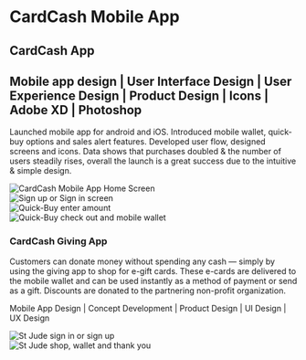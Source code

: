 # CardCash Mobile App

CardCash App
---

Mobile app design | User Interface Design | User Experience Design | Product Design | Icons | Adobe XD | Photoshop
---

Launched mobile app for android and iOS. Introduced mobile wallet, quick-buy options and sales alert features. Developed user flow, designed screens and icons. Data shows that purchases doubled & the number of users steadily rises, overall the launch is a great success due to the intuitive & simple design.

<div class="container mt-3 mb-5">
  <div class="row">
    <div class="col-sm p-0">
      <img data-src="https://cdn.annettevonbrandis.com/projectfiles/5d6b36b95855014bb7fbc6b9/1e09dc10-cccf-11e9-a851-8b82e5ac7a64/original" src="https://cdn.annettevonbrandis.com/projectfiles/5d6b36b95855014bb7fbc6b9/1e09dc10-cccf-11e9-a851-8b82e5ac7a64/blur" class="lazy img-fluid" alt="CardCash Mobile App Home Screen" data-width="1286" data-height="1158">
    </div>
    <div class="col-sm p-0">
      <img data-src="https://cdn.annettevonbrandis.com/projectfiles/5d6b36b95855014bb7fbc6b9/644ceb90-cccf-11e9-a851-8b82e5ac7a64/original" src="https://cdn.annettevonbrandis.com/projectfiles/5d6b36b95855014bb7fbc6b9/644ceb90-cccf-11e9-a851-8b82e5ac7a64/blur" class="lazy img-fluid center-vertical" alt="Sign up or Sign in screen" data-width="1236" data-height="695">
    </div>
  </div>
</div>

<div class="container mt-5 mb-5 pt-3 pb-3 lightblue-background">
  <div class="row">
    <div class="col-sm pl-0 pr-0">
      <img data-src="https://cdn.annettevonbrandis.com/projectfiles/5d6b36b95855014bb7fbc6b9/8710ea00-cccf-11e9-a851-8b82e5ac7a64/original" src="https://cdn.annettevonbrandis.com/projectfiles/5d6b36b95855014bb7fbc6b9/8710ea00-cccf-11e9-a851-8b82e5ac7a64/blur" class="lazy img-fluid" alt="Quick-Buy enter amount" data-width="1218" data-height="683">
    </div>
    <div class="col-sm pl-0 pr-0">
      <img data-src="https://cdn.annettevonbrandis.com/projectfiles/5d6b36b95855014bb7fbc6b9/9c5b8190-cccf-11e9-a851-8b82e5ac7a64/original" src="https://cdn.annettevonbrandis.com/projectfiles/5d6b36b95855014bb7fbc6b9/9c5b8190-cccf-11e9-a851-8b82e5ac7a64/blur" class="lazy img-fluid" alt="Quick-Buy check out and mobile wallet" data-width="1217" data-height="684">
    </div>
  </div>
</div>

### CardCash Giving App

Customers can donate money without spending any cash &mdash; simply by using the giving app to shop for e-gift cards. These e-cards are delivered to the mobile wallet and can be used instantly as a method of payment or send as a gift. Discounts are donated to the partnering non-profit organization.

<p class="orange-text">Mobile App Design | Concept Development | Product Design | UI Design | UX Design</p>

<div class="container mt-3 mb-2">
  <div class="row">
    <div class="col-sm">
      <img data-src="https://cdn.annettevonbrandis.com/projectfiles/5d6b36b95855014bb7fbc6b9/b2389520-cccf-11e9-a851-8b82e5ac7a64/original" src="https://cdn.annettevonbrandis.com/projectfiles/5d6b36b95855014bb7fbc6b9/b2389520-cccf-11e9-a851-8b82e5ac7a64/blur" class="lazy img-fluid center-vertical" alt="St Jude sign in or sign up" data-width="1232" data-height="696">
    </div>
    <div class="col-sm">
      <img data-src="https://cdn.annettevonbrandis.com/projectfiles/5d6b36b95855014bb7fbc6b9/c8e1f960-cccf-11e9-a851-8b82e5ac7a64/original" src="https://cdn.annettevonbrandis.com/projectfiles/5d6b36b95855014bb7fbc6b9/c8e1f960-cccf-11e9-a851-8b82e5ac7a64/blur" class="lazy img-fluid" alt="St Jude shop, wallet and thank you" data-width="1365" data-height="1108">
    </div>
  </div>
</div>

